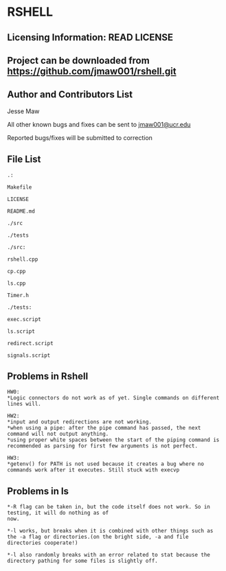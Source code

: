 RSHELL
======


Licensing Information: READ LICENSE
---
Project can be downloaded from https://github.com/jmaw001/rshell.git
----

Author and Contributors List
---------------
Jesse Maw

All other known bugs and fixes can be sent to jmaw001@ucr.edu

Reported bugs/fixes will be submitted to correction

File List
---------
```
.:

Makefile

LICENSE

README.md

./src

./tests

```
```
./src:

rshell.cpp

cp.cpp

ls.cpp

Timer.h
```
```
./tests:

exec.script

ls.script

redirect.script

signals.script
```


Problems in Rshell
-------
```
HW0:
*Logic connectors do not work as of yet. Single commands on different lines will.

HW2:
*input and output redirections are not working.
*when using a pipe: after the pipe command has passed, the next command will not output anything.
*using proper white spaces between the start of the piping command is recommended as parsing for first few arguments is not perfect.

HW3:
*getenv() for PATH is not used because it creates a bug where no commands work after it executes. Still stuck with execvp
```

Problems in ls
--------
```
*-R flag can be taken in, but the code itself does not work. So in testing, it will do nothing as of
now.

*-l works, but breaks when it is combined with other things such as the -a flag or directories.(on the bright side, -a and file directories cooperate!)

*-l also randomly breaks with an error related to stat because the directory pathing for some files is slightly off.
```
